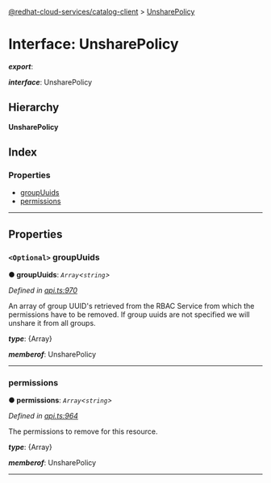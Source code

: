 [@redhat-cloud-services/catalog-client](../README.md) > [UnsharePolicy](../interfaces/unsharepolicy.md)

# Interface: UnsharePolicy

*__export__*: 

*__interface__*: UnsharePolicy

## Hierarchy

**UnsharePolicy**

## Index

### Properties

* [groupUuids](unsharepolicy.md#groupuuids)
* [permissions](unsharepolicy.md#permissions)

---

## Properties

<a id="groupuuids"></a>

### `<Optional>` groupUuids

**● groupUuids**: *`Array`<`string`>*

*Defined in [api.ts:970](https://github.com/RedHatInsights/javascript-clients/blob/master/packages/catalog/api.ts#L970)*

An array of group UUID's retrieved from the RBAC Service from which the permissions have to be removed. If group uuids are not specified we will unshare it from all groups.

*__type__*: {Array}

*__memberof__*: UnsharePolicy

___
<a id="permissions"></a>

###  permissions

**● permissions**: *`Array`<`string`>*

*Defined in [api.ts:964](https://github.com/RedHatInsights/javascript-clients/blob/master/packages/catalog/api.ts#L964)*

The permissions to remove for this resource.

*__type__*: {Array}

*__memberof__*: UnsharePolicy

___

